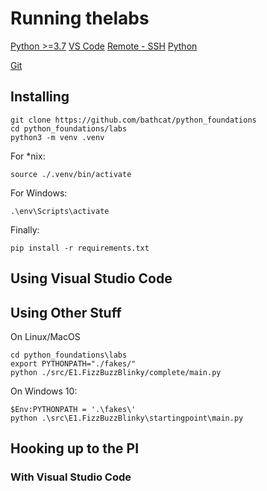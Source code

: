 # Running thelabs



[Python >=3.7](https://www.python.org/downloads/)
[VS Code](https://code.visualstudio.com/)
[Remote - SSH](https://marketplace.visualstudio.com/items?itemName=ms-vscode-remote.remote-ssh)
[Python](https://marketplace.visualstudio.com/items?itemName=ms-python.python)


[Git](https://git-scm.com/downloads)




## Installing

```shell
git clone https://github.com/bathcat/python_foundations
cd python_foundations/labs
python3 -m venv .venv
```

For *nix:
```
source ./.venv/bin/activate
```

For Windows:
```
.\env\Scripts\activate
```

Finally:
```
pip install -r requirements.txt
```


## Using Visual Studio Code



## Using Other Stuff


On Linux/MacOS
```shell
cd python_foundations\labs
export PYTHONPATH="./fakes/"
python ./src/E1.FizzBuzzBlinky/complete/main.py 
```

On Windows 10:
```pwsh
$Env:PYTHONPATH = '.\fakes\'
python .\src\E1.FizzBuzzBlinky\startingpoint\main.py
```


## Hooking up to the PI


### With Visual Studio Code




